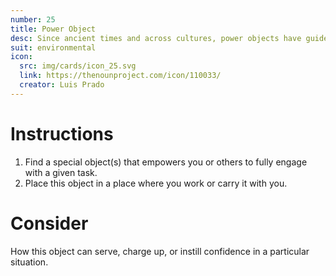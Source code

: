 ```yaml
---
number: 25
title: Power Object
desc: Since ancient times and across cultures, power objects have guided, protected, and energized space.
suit: environmental
icon:
  src: img/cards/icon_25.svg
  link: https://thenounproject.com/icon/110033/
  creator: Luis Prado
---
```

# Instructions
1. Find a special object(s) that empowers you or others to fully engage with a given task. 
2. Place this object in a place where you work or carry it with you.

# Consider
How this object can serve, charge up, or instill confidence in a particular situation.

